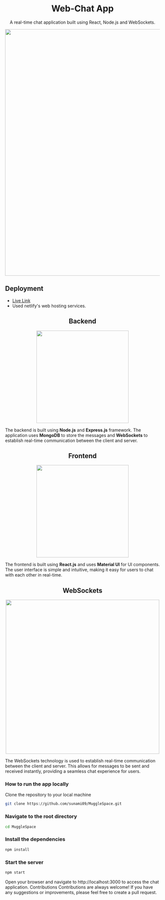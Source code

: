 <div align="center">
  <h1>Web-Chat App</h1>
  <p>A real-time chat application built using React, Node.js and WebSockets.</p>
  <img src="https://user-images.githubusercontent.com/66564001/216796538-3a184ffd-6cfe-4360-9a95-8392154a45e0.png" width = "800">
</div>

## Deployment
* [Live Link](https://mugglespace.netlify.app/)
* Used netlify's web hosting services.

 
<!-- 
<div align = "center">
  <h2></h2>
  <img src ="">
</div>
 -->
<div align = "center">
  <h2>Backend</h2>
  <img src ="https://codetru.com/images/all/NODEJS_CIRCLE.gif" width ="300">
</div>

The backend is built using **Node.js** and **Express.js** framework. The application uses **MongoDB** to store the messages and **WebSockets** to establish real-time communication between the client and server.

<div align = "center">
  <h2>Frontend</h2>
  <img src ="https://cdn.dribbble.com/users/2442115/screenshots/8699490/media/48bbda278683c7879bebd57f0e2f9271.gif" width ="300">
</div>

The frontend is built using **React.js** and uses **Material UI** for UI components. The user interface is simple and intuitive, making it easy for users to chat with each other in real-time.

<div align = "center">
  <h2>WebSockets</h2>
  <img src ="https://global.discourse-cdn.com/meteor/original/2X/b/bd8eecfcf7d64e64706f06177678d3b99941dfc4.gif" width ="500">
</div>

The WebSockets technology is used to establish real-time communication between the client and server. This allows for messages to be sent and received instantly, providing a seamless chat experience for users.

### How to run the app locally
Clone the repository to your local machine
```bash
git clone https://github.com/sunami09/MuggleSpace.git
```
### Navigate to the root directory
```bash
cd MuggleSpace
```
### Install the dependencies
```bash
npm install
```

### Start the server
```bash
npm start
```

Open your browser and navigate to http://localhost:3000 to access the chat application.
Contributions
Contributions are always welcome! If you have any suggestions or improvements, please feel free to create a pull request.

